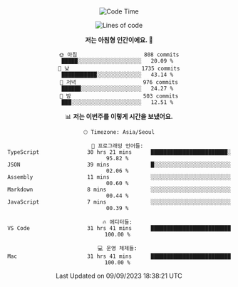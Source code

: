 <div align="center">

<br />

 <!--START_SECTION:waka-->
![Code Time](http://img.shields.io/badge/Code%20Time-1%2C230%20hrs%2043%20mins-blue)

![Lines of code](https://img.shields.io/badge/%EC%A0%80%EB%8A%94%20%EC%97%AC%ED%83%9C%EA%B9%8C%EC%A7%80%20-2.8%20million%20%EC%A4%84%EC%9D%98%20%EC%BD%94%EB%93%9C%EB%A5%BC%20%EC%9E%91%EC%84%B1%ED%96%88%EC%96%B4%EC%9A%94.-blue)

**저는 아침형 인간이에요. 🐤** 

```text
🌞 아침                     808 commits         █████░░░░░░░░░░░░░░░░░░░░   20.09 % 
🌆 낮　                     1735 commits        ███████████░░░░░░░░░░░░░░   43.14 % 
🌃 저녁                     976 commits         ██████░░░░░░░░░░░░░░░░░░░   24.27 % 
🌙 밤　                     503 commits         ███░░░░░░░░░░░░░░░░░░░░░░   12.51 % 
```


📊 **저는 이번주를 이렇게 시간을 보냈어요.** 

```text
🕑︎ Timezone: Asia/Seoul

💬 프로그래밍 언어들: 
TypeScript               30 hrs 21 mins      ████████████████████████░   95.82 % 
JSON                     39 mins             █░░░░░░░░░░░░░░░░░░░░░░░░   02.06 % 
Assembly                 11 mins             ░░░░░░░░░░░░░░░░░░░░░░░░░   00.60 % 
Markdown                 8 mins              ░░░░░░░░░░░░░░░░░░░░░░░░░   00.44 % 
JavaScript               7 mins              ░░░░░░░░░░░░░░░░░░░░░░░░░   00.39 % 

🔥 에디터들: 
VS Code                  31 hrs 41 mins      █████████████████████████   100.00 % 

💻 운영 체제들: 
Mac                      31 hrs 41 mins      █████████████████████████   100.00 % 
```


 Last Updated on 09/09/2023 18:38:21 UTC
<!--END_SECTION:waka-->

</div>
